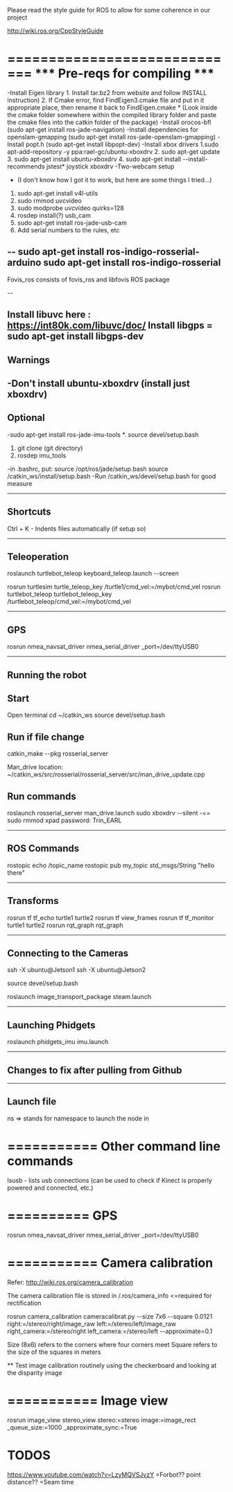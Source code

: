 Please read the style guide for ROS to allow for some coherence in our project

http://wiki.ros.org/CppStyleGuide

=============================
*** Pre-reqs for compiling *** 
==============================
-Install Eigen library 
	1. Install tar.bz2 from website and follow INSTALL instruction)
	2. If Cmake error, find FindEigen3.cmake file and put in it appropriate place, then rename it back to FindEigen.cmake
	* (Look inside the cmake folder somewhere within the compiled library folder and paste 
	   the cmake files into the catkin folder of the package)
-Install orocos-bfl (sudo apt-get install ros-jade-navigation) 
-Install dependencies for openslam-gmapping (sudo apt-get install ros-jade-openslam-gmapping)
-Install popt.h (sudo apt-get install libpopt-dev)
-Install xbox drivers
 1.sudo apt-add-repository -y ppa:rael-gc/ubuntu-xboxdrv
 2. sudo apt-get update
 3. sudo apt-get install ubuntu-xboxdrv
 4. sudo apt-get install --install-recommends jstest* joystick xboxdrv
-Two-webcam setup
* (I don't know how I got it to work, but here are some things I tried...)
 1. sudo apt-get install v4l-utils
 2. sudo rmmod uvcvideo
 3. sudo modprobe uvcvideo quirks=128
 4. rosdep install(?) usb_cam
 5. sudo apt-get install ros-jade-usb-cam
 6. Add serial numbers to the rules, etc
 
  --
 sudo apt-get install ros-indigo-rosserial-arduino
 sudo apt-get install ros-indigo-rosserial
-- 
Fovis_ros consists of fovis_ros and libfovis ROS package

--


Install libuvc here : https://int80k.com/libuvc/doc/
Install libgps = sudo apt-get install libgps-dev
---
Warnings
--
-Don't install ubuntu-xboxdrv (install just xboxdrv)
----
Optional
---
-sudo apt-get install ros-jade-imu-tools
 *. source devel/setup.bash
 1. git clone (git directory)
 2. rosdep imu_tools 

-in .bashrc, put:
	source /opt/ros/jade/setup.bash
	source /catkin_ws/install/setup.bash
-Run /catkin_ws/devel/setup.bash for good measure


------------------------------------
Shortcuts 
-----------------------------------

Ctrl + K  - Indents files automatically (if setup so)

-------------------
Teleoperation
-------------------

roslaunch turtlebot_teleop keyboard_teleop.launch --screen

rosrun turtlesim turtle_teleop_key /turtle1/cmd_vel:=/mybot/cmd_vel
rosrun turtlebot_teleop turtlebot_teleop_key /turtlebot_teleop/cmd_vel:=/mybot/cmd_vel

-----------------------------
GPS
-----------------------------
rosrun nmea_navsat_driver nmea_serial_driver _port=/dev/ttyUSB0 

------------------------
Running the robot
------------------------

Start
------------------
Open terminal 
cd ~/catkin_ws
source devel/setup.bash


Run if file change 
------------------
catkin_make --pkg rosserial_server 


Man_drive location: ~/catkin_ws/src/rosserial/rosserial_server/src/man_drive_update.cpp

Run commands 
------------
roslaunch rosserial_server man_drive.launch
sudo xboxdrv --silent 
-== sudo rmmod xpad
password: Trin_EARL

----------------
ROS Commands
----------------

rostopic echo /topic_name
rostopic pub my_topic std_msgs/String "hello there"

-----------------------------
Transforms
----------------------------
rosrun tf tf_echo turtle1 turtle2
rosrun tf view_frames
rosrun tf tf_monitor turtle1 turtle2
rosrun rqt_graph rqt_graph

---------------------
Connecting to the Cameras
----------------------

ssh -X ubuntu@Jetson1
ssh -X ubuntu@Jetson2

source devel/setup.bash

roslaunch image_transport_package steam.launch

------------------------
Launching Phidgets
----------------------

roslaunch phidgets_imu imu.launch

----------------------
Changes to fix after pulling from Github
----------------------

----------
Launch file 
----------
ns  => stands for namespace to launch the node in

===========
Other command line commands
===========
lsusb - lists usb connections 
(can be used to check if Kinect is properly powered and connected, etc.)

==========
GPS
=========
rosrun nmea_navsat_driver nmea_serial_driver _port=/dev/ttyUSB0 

===========
Camera calibration
===========

Refer: http://wiki.ros.org/camera_calibration

The camera calibration file is stored in /.ros/camera_info <=required for rectification
 

 rosrun camera_calibration cameracalibrat.py --size 7x6 --square 0.0121 right:=/stereo/right/image_raw left:=/stereo/left/image_raw right_camera:=/stereo/right left_camera:=/stereo/left --approximate=0.1


Size (8x6) refers to the corners where four corners meet
Square refers to the size of the squares in meters

** Test image calibration routinely using the checkerboard and looking at the disparity image 

===========
Image view
===========
rosrun image_view stereo_view stereo:=stereo image:=image_rect _queue_size:=1000 _approximate_sync:=True

TODOS
==========
https://www.youtube.com/watch?v=LzyMQVSJvzY
=Forbot?? point distance?? 
=Seam time
